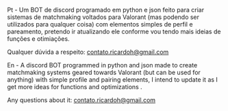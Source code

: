 Pt - Um BOT de discord programado em python e json feito para criar sistemas de matchmaking voltados para Valorant (mas podendo ser utilizados para qualquer coisa) com elementos simples de perfil e pareamento, pretendo ir atualizando ele conforme vou tendo mais ideias de funções e otimiações.

Qualquer dúvida a respeito: contato.ricardoh@gmail.com

En - A discord BOT programmed in python and json made to create matchmaking systems geared towards Valorant (but can be used for anything) with simple profile and pairing elements, I intend to update it as I get more ideas for functions and optimizations .

Any questions about it: contato.ricardoh@gmail.com
